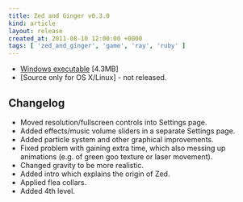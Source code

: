 ```yaml
---
title: Zed and Ginger v0.3.0
kind: article
layout: release
created_at: 2011-08-10 12:00:00 +0000
tags: [ 'zed_and_ginger', 'game', 'ray', 'ruby' ]
---
```


* [Windows executable](http://dl.dropbox.com/u/33370854/games/zed_and_ginger/zed_and_ginger_v0_3_0_WIN32.zip) [4.3MB]
* [Source only for OS X/Linux] - not released.


Changelog
---------

* Moved resolution/fullscreen controls into Settings page.
* Added effects/music volume sliders in a separate Settings page.
* Added particle system and other graphical improvements.
* Fixed problem with gaining extra time, which also messing up animations (e.g. of green goo texture or laser movement).
* Changed gravity to be more realistic.
* Added intro which explains the origin of Zed.
* Applied flea collars.
* Added 4th level.